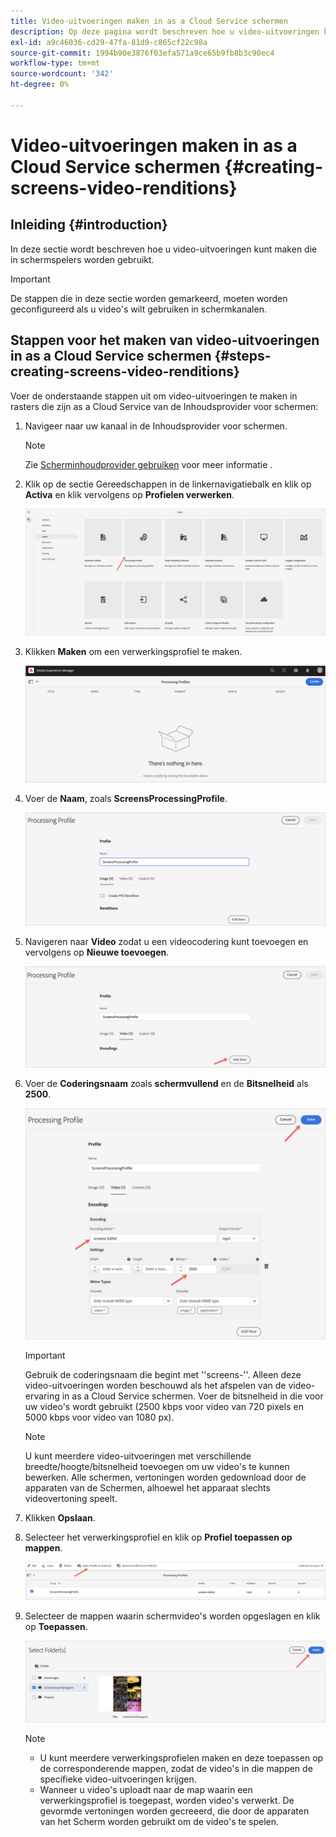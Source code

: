 ```yaml
---
title: Video-uitvoeringen maken in as a Cloud Service schermen
description: Op deze pagina wordt beschreven hoe u video-uitvoeringen kunt maken in as a Cloud Service schermen.
exl-id: a9c46036-cd29-47fa-81d9-c865cf22c98a
source-git-commit: 1994b90e3876f03efa571a9ce65b9fb8b3c90ec4
workflow-type: tm+mt
source-wordcount: '342'
ht-degree: 0%

---
```


# Video-uitvoeringen maken in as a Cloud Service schermen {#creating-screens-video-renditions}

## Inleiding {#introduction}

In deze sectie wordt beschreven hoe u video-uitvoeringen kunt maken die in schermspelers worden gebruikt.

>[!IMPORTANT]
>De stappen die in deze sectie worden gemarkeerd, moeten worden geconfigureerd als u video&#39;s wilt gebruiken in schermkanalen.

## Stappen voor het maken van video-uitvoeringen in as a Cloud Service schermen {#steps-creating-screens-video-renditions}

Voer de onderstaande stappen uit om video-uitvoeringen te maken in rasters die zijn as a Cloud Service van de Inhoudsprovider voor schermen:

1. Navigeer naar uw kanaal in de Inhoudsprovider voor schermen.

   >[!NOTE]
   >Zie [Scherminhoudprovider gebruiken](https://experienceleague.adobe.com/docs/experience-manager-cloud-service/content/screens-as-cloud-service/configure-screens-cloud/using-screens-content-provider.html?lang=en#screens-content-provider) voor meer informatie .

1. Klik op de sectie Gereedschappen in de linkernavigatiebalk en klik op **Activa** en klik vervolgens op **Profielen verwerken**.

   ![Klik op Profielen verwerken](/help/screens-cloud/assets/configure/screens-cp-3.png)

1. Klikken **Maken** om een verwerkingsprofiel te maken.

   ![Klik op Maken](/help/screens-cloud/assets/configure/screens-video-2.png)

1. Voer de **Naam**, zoals **ScreensProcessingProfile**.

   ![](/help/screens-cloud/assets/configure/screens-video-3.png)

1. Navigeren naar **Video** zodat u een videocodering kunt toevoegen en vervolgens op **Nieuwe toevoegen**.

   ![](/help/screens-cloud/assets/configure/screens-video-4a.png)

1. Voer de **Coderingsnaam** zoals **schermvullend** en de **Bitsnelheid** als **2500**.

   ![](/help/screens-cloud/assets/configure/screens-video-4.png)

   >[!IMPORTANT]
   >Gebruik de coderingsnaam die begint met &#39;&#39;screens-&#39;&#39;. Alleen deze video-uitvoeringen worden beschouwd als het afspelen van de video-ervaring in as a Cloud Service schermen. Voer de bitsnelheid in die voor uw video&#39;s wordt gebruikt (2500 kbps voor video van 720 pixels en 5000 kbps voor video van 1080 px).

   >[!NOTE]
   >U kunt meerdere video-uitvoeringen met verschillende breedte/hoogte/bitsnelheid toevoegen om uw video&#39;s te kunnen bewerken. Alle schermen, vertoningen worden gedownload door de apparaten van de Schermen, alhoewel het apparaat slechts videovertoning speelt.

1. Klikken **Opslaan**.

1. Selecteer het verwerkingsprofiel en klik op **Profiel toepassen op mappen**.

   ![Profiel toepassen op map](/help/screens-cloud/assets/configure/screens-video-5.png)

1. Selecteer de mappen waarin schermvideo&#39;s worden opgeslagen en klik op **Toepassen**.

   ![Klik op Toepassen](/help/screens-cloud/assets/configure/screens-video-6.png)

   >[!NOTE]
   >
   >* U kunt meerdere verwerkingsprofielen maken en deze toepassen op de corresponderende mappen, zodat de video&#39;s in die mappen de specifieke video-uitvoeringen krijgen.
   >* Wanneer u video&#39;s uploadt naar de map waarin een verwerkingsprofiel is toegepast, worden video&#39;s verwerkt. De gevormde vertoningen worden gecreeerd, die door de apparaten van het Scherm worden gebruikt om de video&#39;s te spelen.
